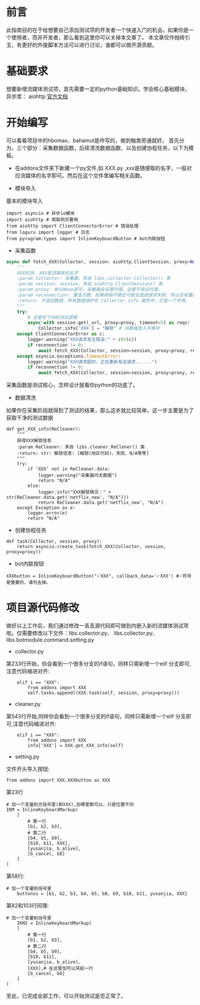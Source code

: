 # 前言

此指南目的在于给想要自己添加测试项的开发者一个快速入门的机会。如果你是一个使用者，而非开发者，那么看到这里你可以关掉本文章了。
本文章仅作抛砖引玉，有更好的外接脚本方法可以进行讨论，谁都可以做开源贡献。
# 基础要求
想要新增流媒体测试项，首先需要一定的python基础知识。学会核心基础模块，异步库： aiohttp [官方文档](https://docs.aiohttp.org/en/stable/)

# 开始编写

可以看看项目中的hbomax、bahamut是咋写的，做到触类旁通就好。
首先分为，三个部分：采集数据函数，后续清洗数据函数、以及创建协程任务，以下为模板。
* 在addons文件夹下新建一个py文件,如 XXX.py ,xxx是随便取的名字，一般对应流媒体的名字即可。然后在这个文件里编写相关函数。


* 模块导入


基本的模块导入
```
import asyncio # 异步io模块
import aiohttp # 爬取网页要用
from aiohttp import ClientConnectorError # 错误处理
from loguru import logger # 日志
from pyrogram.types import InlineKeyboardButton # bot内联按钮
```

* 采集函数
```python function
async def fetch_XXX(Collector, session: aiohttp.ClientSession, proxy=None, reconnection=2):
    """
    XXX检测, XXX是流媒体的名字
    :param Collector: 采集器，来自 libs.collector.Collector() 类
    :param session: session，来自 aiohttp.ClientSession() 类
    :param proxy: 默认None即可，采集器会设置代理，这里不用设代理。
    :param reconnection: 重连次数，如果网络不稳定可能会造成请求失败，所以会有重新发送请求机制，默认为2
    :return: 不返回数据，所有数据维护在 Collector.info 属性中，它是一个字典。
    """
    try:
        # 这里写下你的测试逻辑
        async with session.get(_url, proxy=proxy, timeout=5) as reqs:
            Collector.info['XXX'] = "解锁" # 将数据放入字典中
    except ClientConnectorError as c:
        logger.warning("XXX请求发生错误:" + str(c))
        if reconnection != 0:
            await fetch_XXX(Collector, session=session, proxy=proxy, reconnection=reconnection - 1)
    except asyncio.exceptions.TimeoutError:
        logger.warning("XXX请求超时，正在重新发送请求......")
        if reconnection != 0:
            await fetch_XXX(Collector, session=session, proxy=proxy, reconnection=reconnection - 1)
```
采集函数是测试核心，怎样设计就看你python的功底了。
* 数据清洗

如果你在采集阶段就得到了测试的结果，那么这步就比较简单。这一步主要是为了获取干净的测试数据

```
def get_XXX_info(ReCleaner):
    """
    获得XXX解锁信息
    :param ReCleaner: 来自 libs.cleaner.ReClener() 类
    :return: str: 解锁信息: [解锁(地区代码)、失败、N/A等等]
    """
    try:
        if 'XXX' not in ReCleaner.data:
            logger.warning("采集器内无数据")
            return "N/A"
        else:
            logger.info("XXX解锁情况：" + str(ReCleaner.data.get('netflix_new', "N/A")))
            return ReCleaner.data.get('netflix_new', "N/A")
    except Exception as e:
        logger.error(e)
        return "N/A"
```

* 创建协程任务
```
def task(Collector, session, proxy):
    return asyncio.create_task(fetch_XXX(Collector, session, proxy=proxy))
```

* bot内联按钮

```
XXXbutton = InlineKeyboardButton("✅XXX", callback_data='✅XXX') #✅符号是重要的，请勿去掉。
```

# 项目源代码修改

做好以上工作后，我们通过修改一丢丢源代码即可做到内嵌入新的流媒体测试项啦。仅需要修改以下文件：libs.collector.py、 libs.collector.py、
libs.botmodule.command.setting.py

* collector.py

第233行开始，你会看到一个很多分支的if语句，同样只需新增一个elif 分支即可,注意代码缩进对齐:
```
    elif i == "XXX":
        from addons import XXX
        self.tasks.append((XXX.task(self, session, proxy=proxy)))
```

* cleaner.py

第543行开始,同样你会看到一个很多分支的if语句，同样只需新增一个elif 分支即可,注意代码缩进对齐:
```
    elif i == "XXX":
        from addons import XXX
        info['XXX'] = XXX.get_XXX_info(self)
```

* setting.py

文件开头导入按钮:
```
from addons import XXX.XXXbutton as XXX
```

第23行
```
# 加一个变量到方括号里(即XXX),加哪里都可以，只是位置不同
IKM = InlineKeyboardMarkup(
    [
        # 第一行
        [b1, b2, b3],
        # 第二行
        [b4, b5, b9],
        [b10, b11, XXX],
        [yusanjia, b_alive],
        [b_cancel, b8]
    ]
)
```

第58行:

```
# 加一个变量到括号里
    buttonss = [b1, b2, b3, b4, b5, b8, b9, b10, b11, yusanjia, XXX]
```
第82和103行同理:

```
# 加一个变量到括号里
    IKM2 = InlineKeyboardMarkup(
    [
        # 第一行
        [b1, b2, b3],
        # 第二行
        [b4, b5, b9],
        [b10, b11],
        [yusanjia, b_alive],
        [XXX],# 在这里加可以另起一行
        [b_cancel, b8]
    ]
)
```

至此，已完成全部工作，可以开始测试是否正常了。